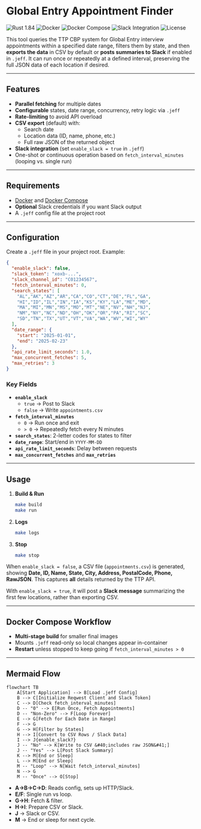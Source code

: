 # Global Entry Appointment Finder

![Rust 1.84](https://img.shields.io/badge/Rust-1.84.0-blue?logo=rust)
![Docker](https://img.shields.io/badge/Container-Docker-blue?logo=docker)
![Docker Compose](https://img.shields.io/badge/Docker%20Compose-1.29+-blue?logo=docker)
![Slack Integration](https://img.shields.io/badge/Slack-Integration-green?logo=slack)
![License](https://img.shields.io/badge/License-MIT-green)

This tool queries the TTP CBP system for Global Entry interview appointments within a specified date range, filters them by state, and then **exports the data** in CSV by default or **posts summaries to Slack** if enabled in `.jeff`. It can run once or repeatedly at a defined interval, preserving the full JSON data of each location if desired.

---

## Features

- **Parallel fetching** for multiple dates  
- **Configurable** states, date range, concurrency, retry logic via `.jeff`  
- **Rate-limiting** to avoid API overload  
- **CSV export** (default) with:
  - Search date
  - Location data (ID, name, phone, etc.)
  - Full raw JSON of the returned object
- **Slack integration** (set `enable_slack = true` in `.jeff`)
- One-shot or continuous operation based on `fetch_interval_minutes` (looping vs. single run)

---

## Requirements

- [Docker](https://docs.docker.com/get-docker/) and [Docker Compose](https://docs.docker.com/compose/)
- **Optional** Slack credentials if you want Slack output
- A `.jeff` config file at the project root

---

## Configuration

Create a `.jeff` file in your project root. Example:

```json
{
  "enable_slack": false,
  "slack_token": "xoxb-...",
  "slack_channel_id": "C01234567",
  "fetch_interval_minutes": 0,
  "search_states": [
    "AL","AK","AZ","AR","CA","CO","CT","DE","FL","GA",
    "HI","ID","IL","IN","IA","KS","KY","LA","ME","MD",
    "MA","MI","MN","MS","MO","MT","NE","NV","NH","NJ",
    "NM","NY","NC","ND","OH","OK","OR","PA","RI","SC",
    "SD","TN","TX","UT","VT","VA","WA","WV","WI","WY"
  ],
  "date_range": {
    "start": "2025-01-01",
    "end": "2025-02-23"
  },
  "api_rate_limit_seconds": 1.0,
  "max_concurrent_fetches": 5,
  "max_retries": 3
}
```

### Key Fields

- **`enable_slack`**  
  - `true` → Post to Slack  
  - `false` → Write `appointments.csv`  
- **`fetch_interval_minutes`**  
  - `0` → Run once and exit  
  - `> 0` → Repeatedly fetch every N minutes  
- **`search_states`**: 2-letter codes for states to filter  
- **`date_range`**: Start/end in `YYYY-MM-DD`  
- **`api_rate_limit_seconds`**: Delay between requests  
- **`max_concurrent_fetches`** and **`max_retries`**

---

## Usage

1. **Build & Run**  
   ```bash
   make build
   make run
   ```
2. **Logs**  
   ```bash
   make logs
   ```
3. **Stop**  
   ```bash
   make stop
   ```

When `enable_slack = false`, a CSV file (`appointments.csv`) is generated, showing **Date, ID, Name, State, City, Address, PostalCode, Phone, RawJSON**. This captures **all** details returned by the TTP API.

With `enable_slack = true`, it will post a **Slack message** summarizing the first few locations, rather than exporting CSV.

---

## Docker Compose Workflow

- **Multi-stage build** for smaller final images  
- Mounts `.jeff` read-only so local changes appear in-container  
- **Restart** unless stopped to keep going if `fetch_interval_minutes > 0`

---

## Mermaid Flow

```mermaid
flowchart TB
    A[Start Application] --> B[Load .jeff Config]
    B --> C[Initialize Reqwest Client and Slack Token]
    C --> D[Check fetch_interval_minutes]
    D -- "0" --> E[Run Once, Fetch Appointments]
    D -- "Non-Zero" --> F[Loop Forever]
    E --> G[Fetch for Each Date in Range]
    F --> G
    G --> H[Filter by States]
    H --> I[Convert to CSV Rows / Slack Data]
    I --> J{enable_slack?}
    J -- "No" --> K[Write to CSV &#40;includes raw JSON&#41;]
    J -- "Yes" --> L[Post Slack Summary]
    K --> M[End or Sleep]
    L --> M[End or Sleep]
    M -- "Loop" --> N[Wait fetch_interval_minutes]
    N --> G
    M -- "Once" --> O[Stop]
```

- **A→B→C→D**: Reads config, sets up HTTP/Slack.  
- **E/F**: Single run vs loop.  
- **G→H**: Fetch & filter.  
- **H→I**: Prepare CSV or Slack.  
- **J** → Slack or CSV.  
- **M** → End or sleep for next cycle.  